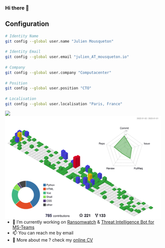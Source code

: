 ### Hi there 👋

## Configuration

```sh
# Identity Name
git config --global user.name "Julien Mousqueton"

# Identity Email
git config --global user.email "julien_AT_mousqueton.io"

# Company
git config --global user.company "Computacenter"

# Position 
git config --global user.position "CTO" 

# Localisation 
git config --global user.localisation "Paris, France" 
```

<img align="left" src="https://github-readme-stats.vercel.app/api?username=JMousqueton&count_private=true&show_icons=true&theme=dark" />
<!-- 
  <img align="left" src="https://github-readme-stats.vercel.app/api/top-langs/?username=JMousqueton&theme=dark&hide=html" />
-->
<img align="left" src="https://raw.githubusercontent.com/JMousqueton/jmousqueton/main/profile-3d-contrib/profile-gitblock.svg"


<!--
  **JMousqueton/jmousqueton** is a ✨ _special_ ✨ repository because its `README.md` (this file) appears on your GitHub profile.
--> 

- 🔭 I’m currently working on [Ransomwatch](https://github.com/jmousqueton/ransomwatch) & [Threat Intelligence Bot for MS-Teams](https://github.com/jmousqueton/CTI-MSTeams-Bot)
- 📫 You can reach me by email  
- 🤔 More about me ? check my [online CV](https://cv.julien.io) 
<!--
- 🌱 I’m currently learning ...
- 👯 I’m looking to collaborate on ...
- 🤔 I’m looking for help with ...
- 💬 Ask me about ...
- 📫 How to reach me: ...
- 😄 Pronouns: ...
- ⚡ Fun fact: ...
-->

